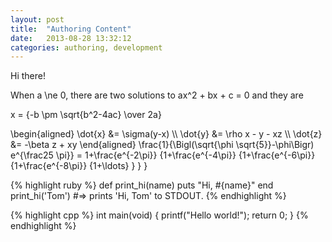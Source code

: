 ```yaml
---
layout: post
title:  "Authoring Content"
date:   2013-08-28 13:32:12
categories: authoring, development
---
```


Hi there!

When <m>a \ne 0</m>, there are two solutions to <m>ax^2 + bx + c = 0</m> and they are

<m>x = {-b \pm \sqrt{b^2-4ac} \over 2a}</m>

<m>
\begin{aligned} 
\dot{x} &amp;= \sigma(y-x) \\
\dot{y} &amp;= \rho x - y - xz \\
\dot{z} &amp;= -\beta z + xy
\end{aligned}
</m>


<m>
\frac{1}{\Bigl(\sqrt{\phi \sqrt{5}}-\phi\Bigr) e^{\frac25 \pi}} =
1+\frac{e^{-2\pi}} {1+\frac{e^{-4\pi}} {1+\frac{e^{-6\pi}}
{1+\frac{e^{-8\pi}} {1+\ldots} } } }
</m>

{% highlight ruby %}
def print_hi(name)
  puts "Hi, #{name}"
end
print_hi('Tom')
#=> prints 'Hi, Tom' to STDOUT.
{% endhighlight %}

{% highlight cpp %}
int main(void) {
  printf("Hello world!");
  return 0;
}
{% endhighlight %}


